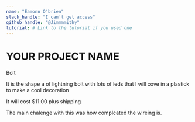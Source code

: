 ```yaml
---
name: "Eamonn O'brien"
slack_handle: "I can't get access"
github_handle: "@Jimmmmithy"
tutorial: # Link to the tutorial if you used one
---
```


# YOUR PROJECT NAME
Bolt
<!-- Describe your board in 2-3 sentences. What are you making? What will it do? -->
It is the shape a of lightning bolt with lots of leds that I will cove in a plastick to make a cool decoration
<!-- How much is it going to cost? -->
It will cost $11.00 plus shipping
<!-- Tell us a little bit about your design process. What were some challenges? What helped? ***Totally optional*** -->
The main chalenge with this was how complcated the wireing is.
